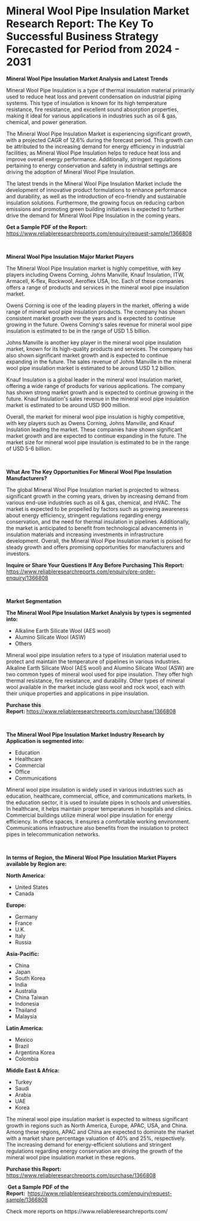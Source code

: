 <p><h1>Mineral Wool Pipe Insulation Market Research Report: The Key To Successful Business Strategy Forecasted for Period from 2024 - 2031</h1></p><p><strong>Mineral Wool Pipe Insulation Market Analysis and Latest Trends</strong></p>
<p><p>Mineral Wool Pipe Insulation is a type of thermal insulation material primarily used to reduce heat loss and prevent condensation on industrial piping systems. This type of insulation is known for its high temperature resistance, fire resistance, and excellent sound absorption properties, making it ideal for various applications in industries such as oil & gas, chemical, and power generation.</p><p>The Mineral Wool Pipe Insulation Market is experiencing significant growth, with a projected CAGR of 12.6% during the forecast period. This growth can be attributed to the increasing demand for energy efficiency in industrial facilities, as Mineral Wool Pipe Insulation helps to reduce heat loss and improve overall energy performance. Additionally, stringent regulations pertaining to energy conservation and safety in industrial settings are driving the adoption of Mineral Wool Pipe Insulation.</p><p>The latest trends in the Mineral Wool Pipe Insulation Market include the development of innovative product formulations to enhance performance and durability, as well as the introduction of eco-friendly and sustainable insulation solutions. Furthermore, the growing focus on reducing carbon emissions and promoting green building initiatives is expected to further drive the demand for Mineral Wool Pipe Insulation in the coming years.</p></p>
<p><strong>Get a Sample PDF of the Report:&nbsp;</strong> <a href="https://www.reliableresearchreports.com/enquiry/request-sample/1366808">https://www.reliableresearchreports.com/enquiry/request-sample/1366808</a></p>
<p>&nbsp;</p>
<p><strong>Mineral Wool Pipe Insulation Major Market Players</strong></p>
<p><p>The Mineral Wool Pipe Insulation market is highly competitive, with key players including Owens Corning, Johns Manville, Knauf Insulation, ITW, Armacell, K-flex, Rockwool, Aeroflex USA, Inc. Each of these companies offers a range of products and services in the mineral wool pipe insulation market.</p><p>Owens Corning is one of the leading players in the market, offering a wide range of mineral wool pipe insulation products. The company has shown consistent market growth over the years and is expected to continue growing in the future. Owens Corning's sales revenue for mineral wool pipe insulation is estimated to be in the range of USD 1.5 billion.</p><p>Johns Manville is another key player in the mineral wool pipe insulation market, known for its high-quality products and services. The company has also shown significant market growth and is expected to continue expanding in the future. The sales revenue of Johns Manville in the mineral wool pipe insulation market is estimated to be around USD 1.2 billion.</p><p>Knauf Insulation is a global leader in the mineral wool insulation market, offering a wide range of products for various applications. The company has shown strong market growth and is expected to continue growing in the future. Knauf Insulation's sales revenue in the mineral wool pipe insulation market is estimated to be around USD 900 million.</p><p>Overall, the market for mineral wool pipe insulation is highly competitive, with key players such as Owens Corning, Johns Manville, and Knauf Insulation leading the market. These companies have shown significant market growth and are expected to continue expanding in the future. The market size for mineral wool pipe insulation is estimated to be in the range of USD 5-6 billion.</p></p>
<p>&nbsp;</p>
<p><strong>What Are The Key Opportunities For Mineral Wool Pipe Insulation Manufacturers?</strong></p>
<p><p>The global Mineral Wool Pipe Insulation market is projected to witness significant growth in the coming years, driven by increasing demand from various end-use industries such as oil & gas, chemical, and HVAC. The market is expected to be propelled by factors such as growing awareness about energy efficiency, stringent regulations regarding energy conservation, and the need for thermal insulation in pipelines. Additionally, the market is anticipated to benefit from technological advancements in insulation materials and increasing investments in infrastructure development. Overall, the Mineral Wool Pipe Insulation market is poised for steady growth and offers promising opportunities for manufacturers and investors.</p></p>
<p><strong>Inquire or Share Your Questions If Any Before Purchasing This Report:</strong> <a href="https://www.reliableresearchreports.com/enquiry/pre-order-enquiry/1366808">https://www.reliableresearchreports.com/enquiry/pre-order-enquiry/1366808</a></p>
<p>&nbsp;</p>
<p><strong>Market Segmentation</strong></p>
<p><strong>The Mineral Wool Pipe Insulation Market Analysis by types is segmented into:</strong></p>
<p><ul><li>Alkaline Earth Silicate Wool (AES wool)</li><li>Alumino Silicate Wool (ASW)</li><li>Others</li></ul></p>
<p><p>Mineral wool pipe insulation refers to a type of insulation material used to protect and maintain the temperature of pipelines in various industries. Alkaline Earth Silicate Wool (AES wool) and Alumino Silicate Wool (ASW) are two common types of mineral wool used for pipe insulation. They offer high thermal resistance, fire resistance, and durability. Other types of mineral wool available in the market include glass wool and rock wool, each with their unique properties and applications in pipe insulation.</p></p>
<p><strong>Purchase this Report:&nbsp;</strong><a href="https://www.reliableresearchreports.com/purchase/1366808">https://www.reliableresearchreports.com/purchase/1366808</a></p>
<p>&nbsp;</p>
<p><strong>The Mineral Wool Pipe Insulation Market Industry Research by Application is segmented into:</strong></p>
<p><ul><li>Education</li><li>Healthcare</li><li>Commercial</li><li>Office</li><li>Communications</li></ul></p>
<p><p>Mineral wool pipe insulation is widely used in various industries such as education, healthcare, commercial, office, and communications markets. In the education sector, it is used to insulate pipes in schools and universities. In healthcare, it helps maintain proper temperatures in hospitals and clinics. Commercial buildings utilize mineral wool pipe insulation for energy efficiency. In office spaces, it ensures a comfortable working environment. Communications infrastructure also benefits from the insulation to protect pipes in telecommunication networks.</p></p>
<p>&nbsp;</p>
<p><strong>In terms of Region, the Mineral Wool Pipe Insulation Market Players available by Region are:</strong></p>
<p>
    <p> <strong> North America: </strong>
        <ul>
            <li>United States</li>
            <li>Canada</li>
        </ul>
        </p> 
    <p> <strong> Europe: </strong>
        <ul>
            <li>Germany</li>
            <li>France</li>
            <li>U.K.</li>
            <li>Italy</li>
            <li>Russia</li>
        </ul>
        </p> 
    <p> <strong> Asia-Pacific: </strong>
        <ul>
            <li>China</li>
            <li>Japan</li>
            <li>South Korea</li>
            <li>India</li>
            <li>Australia</li>
            <li>China Taiwan</li>
            <li>Indonesia</li>
            <li>Thailand</li>
            <li>Malaysia</li>
        </ul>
        </p> 
    <p> <strong> Latin America: </strong>
        <ul>
            <li>Mexico</li>
            <li>Brazil</li>
            <li>Argentina Korea</li>
            <li>Colombia</li>
        </ul>
        </p> 
    <p> <strong> Middle East & Africa: </strong>
        <ul>
            <li>Turkey</li>
            <li>Saudi</li>
            <li>Arabia</li>
            <li>UAE</li>
            <li>Korea</li>
        </ul>
    </p>
    </p>
<p><p>The mineral wool pipe insulation market is expected to witness significant growth in regions such as North America, Europe, APAC, USA, and China. Among these regions, APAC and China are expected to dominate the market with a market share percentage valuation of 40% and 25%, respectively. The increasing demand for energy-efficient solutions and stringent regulations regarding energy conservation are driving the growth of the mineral wool pipe insulation market in these regions.</p></p>
<p><strong>Purchase this Report: </strong><a href="https://www.reliableresearchreports.com/purchase/1366808">https://www.reliableresearchreports.com/purchase/1366808</a></p>
<p>&nbsp;<strong>Get a Sample PDF of the Report:&nbsp;&nbsp;</strong><a href="https://www.reliableresearchreports.com/enquiry/request-sample/1366808">https://www.reliableresearchreports.com/enquiry/request-sample/1366808</a></p>
<p><strong></strong></p>
<p>Check more reports on https://www.reliableresearchreports.com/</p>